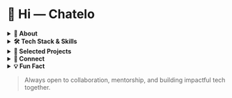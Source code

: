 # 👋 Hi — Chatelo
<details>
<summary><strong>🚀 About</strong></summary>

I'm a Software Engineer and Lead Mentor at Africode Academy. I build scalable apps and enjoy mentoring engineers.

</details>

<details>
<summary><strong>🛠️ Tech Stack & Skills</strong></summary>

- JavaScript: Next.js, React Native
- Python: Flask, Django
- Rust
- DevOps: Docker, Linux, Git & GitHub, Shell scripting
- Databases: PostgreSQL

</details>

<details>
<summary><strong>🌟 Selected Projects</strong></summary>

- freview — Open source Python project reviewer: https://github.com/Chatelo/freview

</details>

<details>
<summary><strong>👥 Connect</strong></summary>

- X (Twitter): https://x.com/Chatelobenna
- LinkedIn: https://www.linkedin.com/in/benard-ronoh
- Website: https://sigira.com

</details>

<!-- Fun Fact: intentionally collapsed by default -->
<details id="fun-fact">
<summary><strong>💡 Fun Fact</strong></summary>

> "There's nothing like the dopamine hit I get from bringing an app to life through code." — Chatelo

</details>

> Always open to collaboration, mentorship, and building impactful tech together.